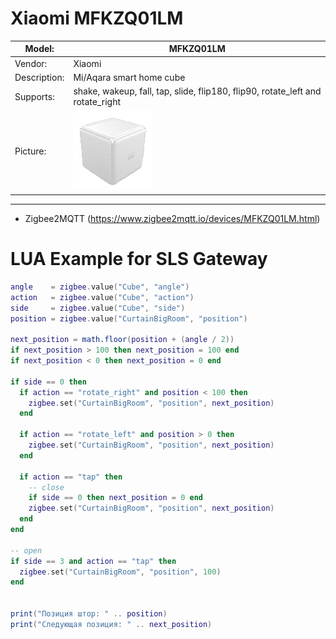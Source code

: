 # Xiaomi MFKZQ01LM

| Model: | MFKZQ01LM  |
|-|-|
| Vendor:  | Xiaomi  |
| Description: | Mi/Aqara smart home cube |
| Supports: | shake, wakeup, fall, tap, slide, flip180, flip90, rotate_left and rotate_right |
| Picture: | ![Xiaomi MFKZQ01LM](png2/MFKZQ01LM.png) |
---

* Zigbee2MQTT (https://www.zigbee2mqtt.io/devices/MFKZQ01LM.html)

# LUA Example for SLS Gateway

```lua
angle    = zigbee.value("Cube", "angle")
action   = zigbee.value("Cube", "action")
side     = zigbee.value("Cube", "side")
position = zigbee.value("CurtainBigRoom", "position")

next_position = math.floor(position + (angle / 2))
if next_position > 100 then next_position = 100 end
if next_position < 0 then next_position = 0 end

if side == 0 then
  if action == "rotate_right" and position < 100 then
    zigbee.set("CurtainBigRoom", "position", next_position)
  end

  if action == "rotate_left" and position > 0 then
    zigbee.set("CurtainBigRoom", "position", next_position)
  end

  if action == "tap" then
    -- close
    if side == 0 then next_position = 0 end
    zigbee.set("CurtainBigRoom", "position", next_position)
  end
end

-- open
if side == 3 and action == "tap" then
  zigbee.set("CurtainBigRoom", "position", 100)
end


print("Позиция штор: " .. position)
print("Следующая позиция: " .. next_position)
```